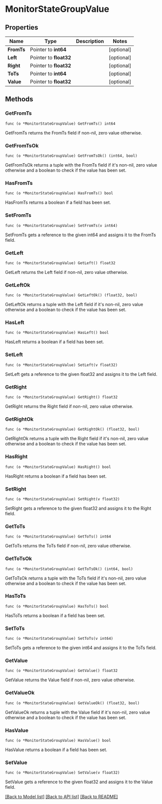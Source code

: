 # MonitorStateGroupValue

## Properties

Name | Type | Description | Notes
------------ | ------------- | ------------- | -------------
**FromTs** | Pointer to **int64** |  | [optional] 
**Left** | Pointer to **float32** |  | [optional] 
**Right** | Pointer to **float32** |  | [optional] 
**ToTs** | Pointer to **int64** |  | [optional] 
**Value** | Pointer to **float32** |  | [optional] 

## Methods

### GetFromTs

`func (o *MonitorStateGroupValue) GetFromTs() int64`

GetFromTs returns the FromTs field if non-nil, zero value otherwise.

### GetFromTsOk

`func (o *MonitorStateGroupValue) GetFromTsOk() (int64, bool)`

GetFromTsOk returns a tuple with the FromTs field if it's non-nil, zero value otherwise
and a boolean to check if the value has been set.

### HasFromTs

`func (o *MonitorStateGroupValue) HasFromTs() bool`

HasFromTs returns a boolean if a field has been set.

### SetFromTs

`func (o *MonitorStateGroupValue) SetFromTs(v int64)`

SetFromTs gets a reference to the given int64 and assigns it to the FromTs field.

### GetLeft

`func (o *MonitorStateGroupValue) GetLeft() float32`

GetLeft returns the Left field if non-nil, zero value otherwise.

### GetLeftOk

`func (o *MonitorStateGroupValue) GetLeftOk() (float32, bool)`

GetLeftOk returns a tuple with the Left field if it's non-nil, zero value otherwise
and a boolean to check if the value has been set.

### HasLeft

`func (o *MonitorStateGroupValue) HasLeft() bool`

HasLeft returns a boolean if a field has been set.

### SetLeft

`func (o *MonitorStateGroupValue) SetLeft(v float32)`

SetLeft gets a reference to the given float32 and assigns it to the Left field.

### GetRight

`func (o *MonitorStateGroupValue) GetRight() float32`

GetRight returns the Right field if non-nil, zero value otherwise.

### GetRightOk

`func (o *MonitorStateGroupValue) GetRightOk() (float32, bool)`

GetRightOk returns a tuple with the Right field if it's non-nil, zero value otherwise
and a boolean to check if the value has been set.

### HasRight

`func (o *MonitorStateGroupValue) HasRight() bool`

HasRight returns a boolean if a field has been set.

### SetRight

`func (o *MonitorStateGroupValue) SetRight(v float32)`

SetRight gets a reference to the given float32 and assigns it to the Right field.

### GetToTs

`func (o *MonitorStateGroupValue) GetToTs() int64`

GetToTs returns the ToTs field if non-nil, zero value otherwise.

### GetToTsOk

`func (o *MonitorStateGroupValue) GetToTsOk() (int64, bool)`

GetToTsOk returns a tuple with the ToTs field if it's non-nil, zero value otherwise
and a boolean to check if the value has been set.

### HasToTs

`func (o *MonitorStateGroupValue) HasToTs() bool`

HasToTs returns a boolean if a field has been set.

### SetToTs

`func (o *MonitorStateGroupValue) SetToTs(v int64)`

SetToTs gets a reference to the given int64 and assigns it to the ToTs field.

### GetValue

`func (o *MonitorStateGroupValue) GetValue() float32`

GetValue returns the Value field if non-nil, zero value otherwise.

### GetValueOk

`func (o *MonitorStateGroupValue) GetValueOk() (float32, bool)`

GetValueOk returns a tuple with the Value field if it's non-nil, zero value otherwise
and a boolean to check if the value has been set.

### HasValue

`func (o *MonitorStateGroupValue) HasValue() bool`

HasValue returns a boolean if a field has been set.

### SetValue

`func (o *MonitorStateGroupValue) SetValue(v float32)`

SetValue gets a reference to the given float32 and assigns it to the Value field.


[[Back to Model list]](../README.md#documentation-for-models) [[Back to API list]](../README.md#documentation-for-api-endpoints) [[Back to README]](../README.md)


